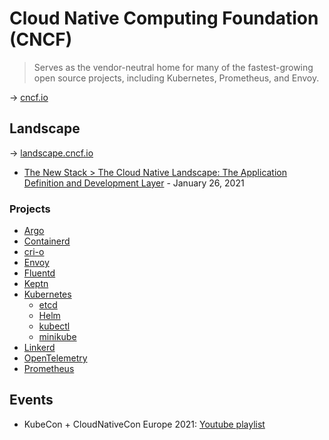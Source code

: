 # Cloud Native Computing Foundation (CNCF)

> Serves as the vendor-neutral home for many of the fastest-growing open source projects, including Kubernetes, Prometheus, and Envoy.

→ [cncf.io](https://www.cncf.io/)

## Landscape

→ [landscape.cncf.io](https://landscape.cncf.io/)

* [The New Stack > The Cloud Native Landscape: The Application Definition and Development Layer](https://thenewstack.io/the-cloud-native-landscape-the-application-definition-and-development-layer/) - January 26, 2021

### Projects

* [Argo](./argo.md)
* [Containerd](./containerd.md)
* [cri-o](./cri-o.md)
* [Envoy](./envoy.md)
* [Fluentd](./fluentd.md)
* [Keptn](./keptd.md)
* [Kubernetes](./kubernetes.md)
  * [etcd](./etcd.md)
  * [Helm](./helm.md)
  * [kubectl](./kubectl.md)
  * [minikube](./minikube.md)
* [Linkerd](./linkerd.md)
* [OpenTelemetry](./opentelemetry.md)
* [Prometheus](./prometheus.md)

## Events

* KubeCon + CloudNativeCon Europe 2021: [Youtube playlist](https://www.youtube.com/playlist?list=PLj6h78yzYM2MqBm19mRz9SYLsw4kfQBrC)
